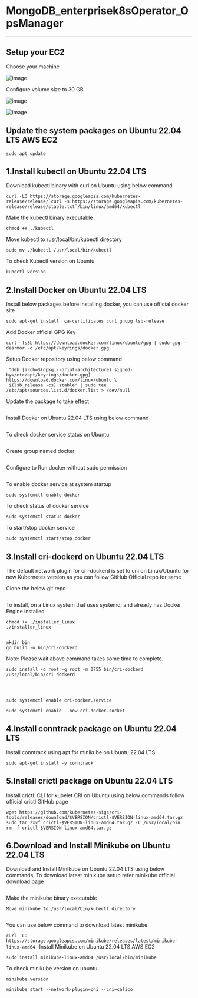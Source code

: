 # MongoDB_enterprisek8sOperator_OpsManager

-----

## Setup your EC2

Choose your machine

![image](https://github.com/cozypet/MongoDB_enterprisek8sOperator_OpsManager/assets/7107896/d445b1d3-e091-4665-87c3-ae802dad229d)

Configure volume size to 30 GB

![image](https://github.com/cozypet/MongoDB_enterprisek8sOperator_OpsManager/assets/7107896/596991dd-72b4-4840-9e77-5cbc66d8a84d)

![image](https://github.com/cozypet/MongoDB_enterprisek8sOperator_OpsManager/assets/7107896/66faf69a-e851-430b-98e8-576e51566fbe)


## Update the system packages on Ubuntu 22.04 LTS AWS EC2

``` sudo apt update ```

## 1.Install kubectl on Ubuntu 22.04 LTS

Download kubectl binary with curl on Ubuntu using below command

``` curl -LO https://storage.googleapis.com/kubernetes-release/release/`curl -s https://storage.googleapis.com/kubernetes-release/release/stable.txt`/bin/linux/amd64/kubectl ```

Make the kubectl binary executable 

``` chmod +x ./kubectl ```

Move kubectl to /usr/local/bin/kubectl directory

``` sudo mv ./kubectl /usr/local/bin/kubectl ``` 

To check Kubectl version on Ubuntu


 ``` kubectl version ``` 
 
## 2.Install Docker on Ubuntu 22.04 LTS

Install below packages before installing docker, you can use official docker site

 ``` sudo apt-get install  ca-certificates curl gnupg lsb-release  ``` 

Add Docker official GPG Key

``` sudo mkdir -p /etc/apt/keyrings
curl -fsSL https://download.docker.com/linux/ubuntu/gpg | sudo gpg --dearmor -o /etc/apt/keyrings/docker.gpg
``` 

Setup Docker repository using below command

 ``` echo \
  "deb [arch=$(dpkg --print-architecture) signed-by=/etc/apt/keyrings/docker.gpg] https://download.docker.com/linux/ubuntu \
  $(lsb_release -cs) stable" | sudo tee /etc/apt/sources.list.d/docker.list > /dev/null
``` 

Update the package to take effect

 ``` sudo apt-get update 
 ``` 

Install Docker on Ubuntu 22.04 LTS using below command

 ``` sudo apt-get install docker-ce docker-ce-cli containerd.io docker-compose-plugin 
 ``` 

To check docker service status on Ubuntu

 ``` sudo systemctl status docker 
 ``` 

Create group named docker

 ``` sudo groupadd docker 
 ``` 

Configure to Run docker without sudo permission

 ``` sudo usermod -aG docker $USER && newgrp docker 
 ``` 

To enable docker service at system startup

 ``` sudo systemctl enable docker ```

To check status of docker service

 ``` sudo systemctl status docker ``` 

To start/stop docker service

 ``` sudo systemctl start/stop docker ``` 
## 3.Install cri-dockerd on Ubuntu 22.04 LTS

The default network plugin for cri-dockerd is set to cni on Linux/Ubuntu for new Kubernetes version as you can follow GitHub Official repo for same

Clone the below git repo

 ``` git clone https://github.com/Mirantis/cri-dockerd.git 
 ``` 

To install, on a Linux system that uses systemd, and already has Docker Engine installed

 ``` wget https://storage.googleapis.com/golang/getgo/installer_linux
chmod +x ./installer_linux
./installer_linux
```

 ``` source ~/.bash_profile 
 ``` 
 
 ``` cd cri-dockerd
mkdir bin
go build -o bin/cri-dockerd
```

Note: Please wait above command takes some time to complete.

 ``` mkdir -p /usr/local/bin
sudo install -o root -g root -m 0755 bin/cri-dockerd /usr/local/bin/cri-dockerd

``` 

 ``` sudo cp -a packaging/systemd/* /etc/systemd/system 
 ```

 ``` sudo sed -i -e 's,/usr/bin/cri-dockerd,/usr/local/bin/cri-dockerd,' /etc/systemd/system/cri-docker.service 
 ```

 ``` sudo systemctl daemon-reload 
 ``` 
 
 ``` sudo systemctl enable cri-docker.service ``` 
 
 ``` sudo systemctl enable --now cri-docker.socket ```

## 4.Install conntrack package on Ubuntu 22.04 LTS
Install conntrack using apt for minikube on Ubuntu 22.04 LTS

 ``` sudo apt-get install -y conntrack ```

## 5.Install crictl package on Ubuntu 22.04 LTS
Install crictl: CLI for kubelet CRI on Ubuntu using below commands follow official crictl GitHub page

 ``` VERSION="v1.24.2"
wget https://github.com/kubernetes-sigs/cri-tools/releases/download/$VERSION/crictl-$VERSION-linux-amd64.tar.gz
sudo tar zxvf crictl-$VERSION-linux-amd64.tar.gz -C /usr/local/bin
rm -f crictl-$VERSION-linux-amd64.tar.gz
 ``` 
## 6.Download and Install Minikube on Ubuntu 22.04 LTS
Download and Install Minikube on Ubuntu 22.04 LTS using below commands, To download latest minikube setup refer minikube official download page

 ``` curl -Lo minikube https://storage.googleapis.com/minikube/releases/latest/minikube-linux-amd64 
 ``` 

Make the minikube binary executable


 ``` chmod +x minikube
Move minikube to /usr/local/bin/kubectl directory
 ``` 

 ``` sudo mv minikube /usr/local/bin/
 ``` 

You can use below command to download latest minikube

 ``` curl -LO https://storage.googleapis.com/minikube/releases/latest/minikube-linux-amd64  ``` 
Install Minikube on Ubuntu 22.04 LTS AWS EC2

 ``` sudo install minikube-linux-amd64 /usr/local/bin/minikube  ``` 

To check minikube version on ubuntu

 ``` minikube version ``` 

 ``` minikube start --network-plugin=cni --cni=calico ``` 

